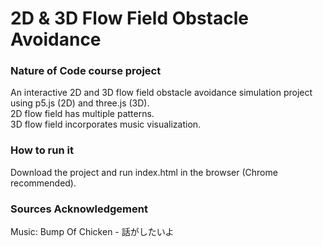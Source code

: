 # 2D & 3D Flow Field Obstacle Avoidance
### Nature of Code course project
An interactive 2D and 3D flow field obstacle avoidance simulation project using p5.js (2D) and three.js (3D). <br>
2D flow field has multiple patterns. <br>
3D flow field incorporates music visualization.

### How to run it
Download the project and run index.html in the browser (Chrome recommended).

### Sources Acknowledgement
Music: Bump Of Chicken - 話がしたいよ
